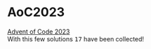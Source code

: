 # AoC2023
<a href="https://adventofcode.com/2023/about" target="_blank">Advent of Code 2023</a> <br>
With this few solutions <tt>17</tt> have been collected!
